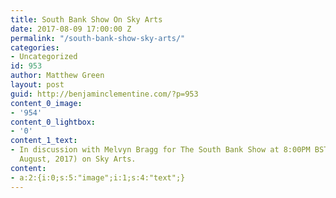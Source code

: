 ```yaml
---
title: South Bank Show On Sky Arts
date: 2017-08-09 17:00:00 Z
permalink: "/south-bank-show-sky-arts/"
categories:
- Uncategorized
id: 953
author: Matthew Green
layout: post
guid: http://benjaminclementine.com/?p=953
content_0_image:
- '954'
content_0_lightbox:
- '0'
content_1_text:
- In discussion with Melvyn Bragg for The South Bank Show at 8:00PM BST tonight (9th
  August, 2017) on Sky Arts.
content:
- a:2:{i:0;s:5:"image";i:1;s:4:"text";}
---
```


